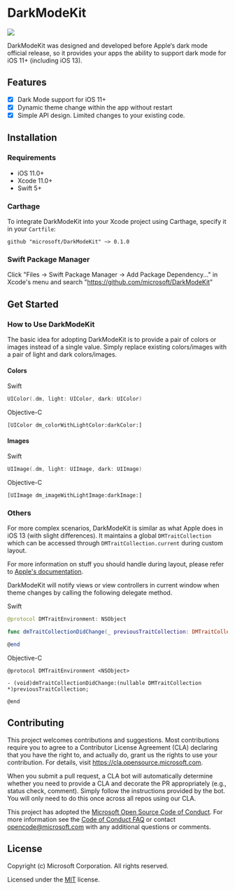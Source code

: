 # DarkModeKit

![](https://github.com/microsoft/DarkModeKit/workflows/CI/badge.svg)

DarkModeKit was designed and developed before Apple‘s dark mode official release, so it provides your apps the ability to support dark mode for iOS 11+ (including iOS 13).

## Features

- [x] Dark Mode support for iOS 11+
- [x] Dynamic theme change within the app without restart
- [x] Simple API design. Limited changes to your existing code.

## Installation

### Requirements

- iOS 11.0+
- Xcode 11.0+
- Swift 5+

### Carthage

To integrate DarkModeKit into your Xcode project using Carthage, specify it in your `Cartfile`:

```
github "microsoft/DarkModeKit" ~> 0.1.0
```

### Swift Package Manager

Click "Files -> Swift Package Manager -> Add Package Dependency..." in Xcode's menu and search "https://github.com/microsoft/DarkModeKit"

## Get Started

### How to Use DarkModeKit

The basic idea for adopting DarkModeKit is to provide a pair of colors or images instead of a single value. Simply replace existing colors/images with a pair of light and dark colors/images.

#### Colors

Swift
```swift
UIColor(.dm, light: UIColor, dark: UIColor)
```

Objective-C
```objc
[UIColor dm_colorWithLightColor:darkColor:]
```

#### Images

Swift
```swift
UIImage(.dm, light: UIImage, dark: UIImage)
```

Objective-C
```objc
[UIImage dm_imageWithLightImage:darkImage:]
```

### Others

For more complex scenarios, DarkModeKit is similar as what Apple does in iOS 13 (with slight differences). It maintains a global `DMTraitCollection` which can be accessed through `DMTraitCollection.current` during custom layout. 

For more information on stuff you should handle during layout, please refer to [Apple's documentation](https://developer.apple.com/documentation/xcode/supporting_dark_mode_in_your_interface#2993898).

DarkModeKit will notify views or view controllers in current window when theme changes by calling the following delegate method. 

Swift
```swift
@protocol DMTraitEnvironment: NSObject

func dmTraitCollectionDidChange(_ previousTraitCollection: DMTraitCollection?)

@end
```

Objective-C
```objc
@protocol DMTraitEnvironment <NSObject>

- (void)dmTraitCollectionDidChange:(nullable DMTraitCollection *)previousTraitCollection;

@end
```

## Contributing

This project welcomes contributions and suggestions. Most contributions require you to agree to a
Contributor License Agreement (CLA) declaring that you have the right to, and actually do, grant us
the rights to use your contribution. For details, visit https://cla.opensource.microsoft.com.

When you submit a pull request, a CLA bot will automatically determine whether you need to provide
a CLA and decorate the PR appropriately (e.g., status check, comment). Simply follow the instructions
provided by the bot. You will only need to do this once across all repos using our CLA.

This project has adopted the [Microsoft Open Source Code of Conduct](https://opensource.microsoft.com/codeofconduct/).
For more information see the [Code of Conduct FAQ](https://opensource.microsoft.com/codeofconduct/faq/) or
contact [opencode@microsoft.com](mailto:opencode@microsoft.com) with any additional questions or comments.

## License

Copyright (c) Microsoft Corporation. All rights reserved.

Licensed under the [MIT](LICENSE) license.

